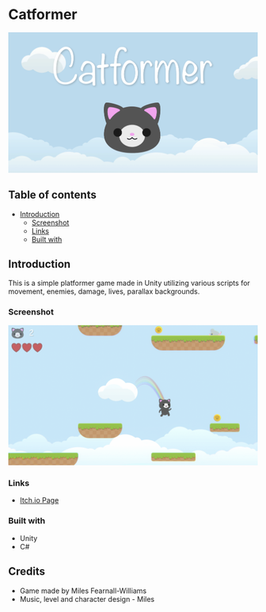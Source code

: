 # Catformer
![logo](Assets/Images/TitleLogo.png)

## Table of contents

- [Introduction](#overview)
  - [Screenshot](#screenshot)
  - [Links](#links)
  - [Built with](#built-with)

## Introduction
This is a simple platformer game made in Unity utilizing various scripts for movement, enemies, damage, lives, parallax backgrounds.


### Screenshot

![logo](Assets/Images/Catformer3.png)


### Links

- [Itch.io Page](https://ouchmousestudio.itch.io/catformer/)


### Built with

* Unity
* C#


## Credits
* Game made by Miles Fearnall-Williams
* Music, level and character design - Miles
